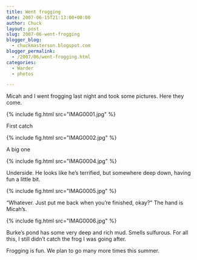 ```yaml
---
title: Went frogging
date: 2007-06-15T21:13:00+00:00
author: Chuck
layout: post
slug: 2007-06-went-frogging
blogger_blog:
  - chuckmasterson.blogspot.com
blogger_permalink:
  - /2007/06/went-frogging.html
categories:
  - Warder
  - photos

---
```

Micah and I went frogging last night and took some pictures. Here they come.

{% include fig.html src="IMAG0001.jpg" %} 

First catch

{% include fig.html src="IMAG0002.jpg" %} 

A big one

{% include fig.html src="IMAG0004.jpg" %} 

Underside. He looks like he’s terrified, but somewhere deep down, having fun a little bit.

{% include fig.html src="IMAG0005.jpg" %} 

“Whatever. Just put me back when you’re finished, okay?” The hand is Micah’s.

{% include fig.html src="IMAG0006.jpg" %} 

Burke’s pond has some very deep and rich mud. Smells sulfurous. For all this, I still didn’t catch the frog I was going after.

Frogging is fun. We plan to go many more times this summer.
